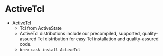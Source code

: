 # ActiveTcl
- [ActiveTcl](https://www.activestate.com/products/tcl/)
  -  Tcl from ActiveState
  - ActiveTcl distributions include our precompiled, supported, quality-assured Tcl distribution for easy Tcl installation and quality-assured code.
  - `brew cask install ActiveTcl`
